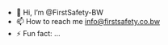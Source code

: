 - 👋 Hi, I’m @FirstSafety-BW
- 📫 How to reach me info@firstsafety.co.bw
- ⚡ Fun fact: ...

<!---
FirstSafety-BW/FirstSafety-BW is a ✨ special ✨ repository because its `README.md` (this file) appears on your GitHub profile.
You can click the Preview link to take a look at your changes.
--->
